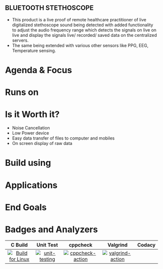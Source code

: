
## BLUETOOTH STETHOSCOPE

* This product is a live proof of remote healthcare practitioner of live digitalized stethoscope sound being detected with added functionality to adjust the audio frequency range which detects the signals on live on live and display the signals live/ recorded/ saved data on the centralized servers.
* The same being extended with various other sensors like PPG, EEG, Temperature sensing.

# Agenda & Focus


# Runs on
# Is it Worth it?
* Noise Cancellation
* Low Power device
* Easy data transfer of files to computer and mobiles
* On screen display of raw data
  
# Build using

# Applications


# End Goals


# Badges and Analyzers

|C Build|Unit Test|cppcheck|Valgrind|Codacy|
|:--:|:--:|:--:|:--:|:--:|
[![Build for Linux](https://github.com/cpganiger/Tech_Army/actions/workflows/c-build.yml/badge.svg)](https://github.com/cpganiger/Tech_Army/actions/workflows/c-build.yml)|[![unit-testing](https://github.com/cpganiger/Tech_Army/actions/workflows/unit-test.yml/badge.svg)](https://github.com/cpganiger/Tech_Army/actions/workflows/unit-test.yml)|[![cppcheck-action](https://github.com/cpganiger/Tech_Army/actions/workflows/cppcheck.yml/badge.svg)](https://github.com/cpganiger/Tech_Army/actions/workflows/cppcheck.yml)|[![valgrind-action](https://github.com/cpganiger/Tech_Army/actions/workflows/valgrind.yml/badge.svg)](https://github.com/cpganiger/Tech_Army/actions/workflows/valgrind.yml)
